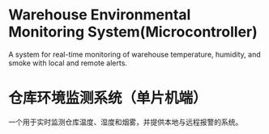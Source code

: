 # Warehouse Environmental Monitoring System(Microcontroller)
A system for real-time monitoring of warehouse temperature, humidity, and smoke with local and remote alerts.

# 仓库环境监测系统（单片机端）
一个用于实时监测仓库温度、湿度和烟雾，并提供本地与远程报警的系统。